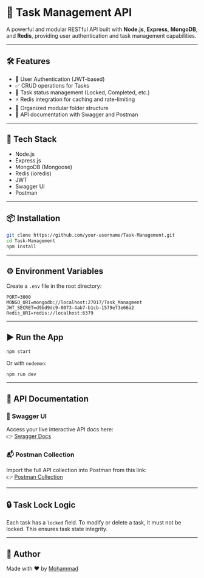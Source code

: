 # 🚀 Task Management API

A powerful and modular RESTful API built with **Node.js**, **Express**, **MongoDB**, and **Redis**, providing user authentication and task management capabilities.

---

## 🛠 Features

- 🔐 User Authentication (JWT-based)
- ✅ CRUD operations for Tasks
- 📌 Task status management (Locked, Completed, etc.)
- ⚡ Redis integration for caching and rate-limiting
- 📁 Organized modular folder structure
- 📄 API documentation with Swagger and Postman

---

## 🧱 Tech Stack

- Node.js
- Express.js
- MongoDB (Mongoose)
- Redis (ioredis)
- JWT
- Swagger UI
- Postman

---

## 📦 Installation

```bash
git clone https://github.com/your-username/Task-Management.git
cd Task-Management
npm install
```

---

## ⚙️ Environment Variables

Create a `.env` file in the root directory:

```env
PORT=3000
MONGO_URI=mongodb://localhost:27017/Task_Managment
JWT_SECRET=d9bd9dc9-0073-4ab7-b1cb-1579e73e66a2
Redis_URI=redis://localhost:6379
```

---

## ▶️ Run the App

```bash
npm start
```

Or with `nodemon`:

```bash
npm run dev
```

---

## 📮 API Documentation

### 🔗 Swagger UI  
Access your live interactive API docs here:  
👉 [Swagger Docs](https://task-managment-6r8i.onrender.com/document/)

### 📬 Postman Collection  
Import the full API collection into Postman from this link:  
👉 [Postman Collection](https://www.postman.com/your-postman-link](https://www.postman.com/teamwork-4920/workspace/my-workspace/collection/38477852-20553109-c11c-43e0-88d9-a2343c1452e4?action=share&creator=38477852))

---

## 🔒 Task Lock Logic

Each task has a `locked` field. To modify or delete a task, it must not be locked. This ensures task state integrity.

---

## 🧠 Author

Made with ❤️ by [Mohammad](https://github.com/mohammadkh24)

